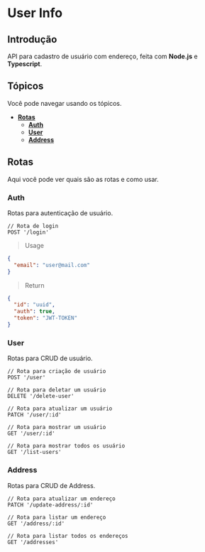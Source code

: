 # User Info

## Introdução

API para cadastro de usuário com endereço, feita com **Node.js** e **Typescript**.

## Tópicos

Você pode navegar usando os tópicos.

* **[Rotas](#rotas)**
  * **[Auth](#auth)**
  * **[User](#user)**
  * **[Address](#address)**

## Rotas

Aqui você pode ver quais são as rotas e como usar.

### Auth

Rotas para autenticação de usuário.

```http
// Rota de login
POST '/login'
```

> Usage
> 
```json
{
  "email": "user@mail.com"
}
```

> Return

```json
{
  "id": "uuid",
  "auth": true,
  "token": "JWT-TOKEN"
}
```

### User

Rotas para CRUD de usuário.

```http
// Rota para criação de usuário
POST '/user'

// Rota para deletar um usuário
DELETE '/delete-user'

// Rota para atualizar um usuário
PATCH '/user/:id'

// Rota para mostrar um usuário
GET '/user/:id'

// Rota para mostrar todos os usuário
GET '/list-users'
```

### Address

Rotas para CRUD de Address.

```http
// Rota para atualizar um endereço
PATCH '/update-address/:id'

// Rota para listar um endereço
GET '/address/:id'

// Rota para listar todos os endereços
GET '/addresses'
```
